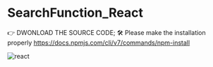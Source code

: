 # SearchFunction_React

👉 DWONLOAD THE SOURCE CODE;
 🛠 Please make the installation properly 
 https://docs.npmjs.com/cli/v7/commands/npm-install
 
 
 
 ![react](https://user-images.githubusercontent.com/63836841/110197853-41059100-7e1c-11eb-8dfa-907651d1c08b.gif)
